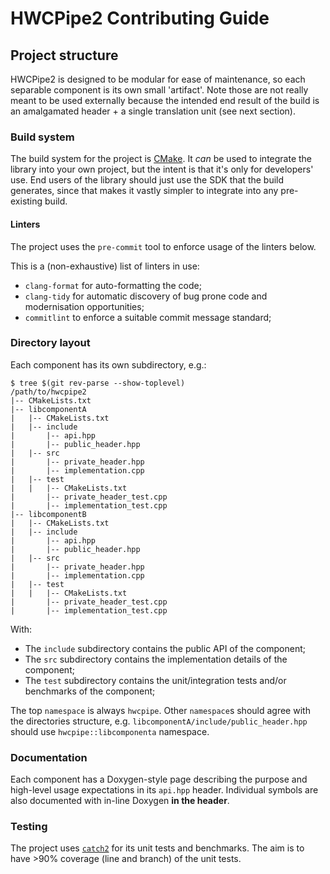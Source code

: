 # HWCPipe2 Contributing Guide

## Project structure

HWCPipe2 is designed to be modular for ease of maintenance, so each separable
component is its own small 'artifact'. Note those are not really meant to be
used externally because the intended end result of the build is an amalgamated
header + a single translation unit (see next section).

### Build system

The build system for the project is [CMake](https://cmake.org).
It _can_ be used to integrate the library into your own project, but the intent
is that it's only for developers' use. End users of the library should just use
the SDK that the build generates, since that makes it vastly simpler to
integrate into any pre-existing build.

#### Linters

The project uses the `pre-commit` tool to enforce usage of the linters below.

This is a (non-exhaustive) list of linters in use:

- `clang-format` for auto-formatting the code;
- `clang-tidy` for automatic discovery of bug prone code and modernisation
  opportunities;
- `commitlint` to enforce a suitable commit message standard;

### Directory layout

Each component has its own subdirectory, e.g.:

```shell-session
$ tree $(git rev-parse --show-toplevel)
/path/to/hwcpipe2
|-- CMakeLists.txt
|-- libcomponentA
|   |-- CMakeLists.txt
|   |-- include
|       |-- api.hpp
|       |-- public_header.hpp
|   |-- src
|       |-- private_header.hpp
|       |-- implementation.cpp
|   |-- test
|   |   |-- CMakeLists.txt
|       |-- private_header_test.cpp
|       |-- implementation_test.cpp
|-- libcomponentB
|   |-- CMakeLists.txt
|   |-- include
|       |-- api.hpp
|       |-- public_header.hpp
|   |-- src
|       |-- private_header.hpp
|       |-- implementation.cpp
|   |-- test
|   |   |-- CMakeLists.txt
|       |-- private_header_test.cpp
|       |-- implementation_test.cpp
```

With:

- The `include` subdirectory contains the public API of the component;
- The `src` subdirectory contains the implementation details of the component;
- The `test` subdirectory contains the unit/integration tests and/or
  benchmarks of the component;

The top `namespace` is always `hwcpipe`. Other `namespace`s should agree with
the directories structure, e.g. `libcomponentA/include/public_header.hpp`
should use `hwcpipe::libcomponenta` namespace.

### Documentation

Each component has a Doxygen-style page describing the purpose and high-level
usage expectations in its `api.hpp` header. Individual symbols are also
documented with in-line Doxygen **in the header**.

### Testing

The project uses [`catch2`](https://github.com/catchorg/Catch2) for its unit
tests and benchmarks. The aim is to have >90% coverage (line and branch) of the
unit tests.

